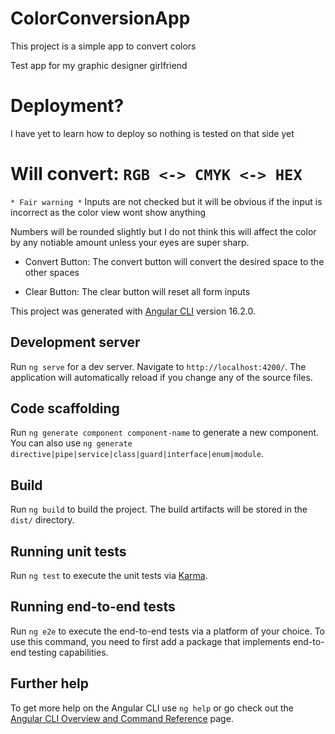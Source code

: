 # ColorConversionApp

This project is a simple app to convert colors

Test app for my graphic designer girlfriend

# Deployment?

I have yet to learn how to deploy so nothing is tested on that side yet

# Will convert: `RGB <-> CMYK <-> HEX`

`* Fair warning *`
Inputs are not checked but it will be obvious if the input is incorrect as the color view wont show anything

Numbers will be rounded slightly but I do not think this will affect the color by any notiable amount unless your eyes are super sharp.

- Convert Button:
  The convert button will convert the desired space to the other spaces

- Clear Button:
  The clear button will reset all form inputs

This project was generated with [Angular CLI](https://github.com/angular/angular-cli) version 16.2.0.

## Development server

Run `ng serve` for a dev server. Navigate to `http://localhost:4200/`. The application will automatically reload if you change any of the source files.

## Code scaffolding

Run `ng generate component component-name` to generate a new component. You can also use `ng generate directive|pipe|service|class|guard|interface|enum|module`.

## Build

Run `ng build` to build the project. The build artifacts will be stored in the `dist/` directory.

## Running unit tests

Run `ng test` to execute the unit tests via [Karma](https://karma-runner.github.io).

## Running end-to-end tests

Run `ng e2e` to execute the end-to-end tests via a platform of your choice. To use this command, you need to first add a package that implements end-to-end testing capabilities.

## Further help

To get more help on the Angular CLI use `ng help` or go check out the [Angular CLI Overview and Command Reference](https://angular.io/cli) page.
